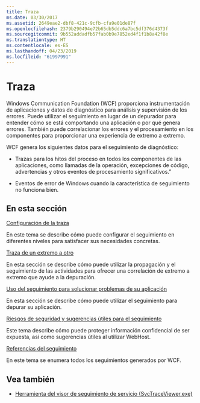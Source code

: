 ```yaml
---
title: Traza
ms.date: 03/30/2017
ms.assetid: 2649eae2-dbf8-421c-9cfb-cfa9e01de87f
ms.openlocfilehash: 2379b290494e72b65db5ddc6a7bc5df376d4373f
ms.sourcegitcommit: 9b552addadfb57fab0b9e7852ed4f1f1b8a42f8e
ms.translationtype: HT
ms.contentlocale: es-ES
ms.lasthandoff: 04/23/2019
ms.locfileid: "61997991"
---
```

# <a name="tracing"></a>Traza
Windows Communication Foundation (WCF) proporciona instrumentación de aplicaciones y datos de diagnóstico para análisis y supervisión de los errores. Puede utilizar el seguimiento en lugar de un depurador para entender cómo se está comportando una aplicación o por qué genera errores. También puede correlacionar los errores y el procesamiento en los componentes para proporcionar una experiencia de extremo a extremo.  
  
 WCF genera los siguientes datos para el seguimiento de diagnóstico:  
  
- Trazas para los hitos del proceso en todos los componentes de las aplicaciones, como llamadas de la operación, excepciones de código, advertencias y otros eventos de procesamiento significativos.”  
  
- Eventos de error de Windows cuando la característica de seguimiento no funciona bien.  
  
## <a name="in-this-section"></a>En esta sección  
 [Configuración de la traza](../../../../../docs/framework/wcf/diagnostics/tracing/configuring-tracing.md)  
  
 En este tema se describe cómo puede configurar el seguimiento en diferentes niveles para satisfacer sus necesidades concretas.  
  
 [Traza de un extremo a otro](../../../../../docs/framework/wcf/diagnostics/tracing/end-to-end-tracing.md)  
  
 En esta sección se describe cómo puede utilizar la propagación y el seguimiento de las actividades para ofrecer una correlación de extremo a extremo que ayude a la depuración.  
  
 [Uso del seguimiento para solucionar problemas de su aplicación](../../../../../docs/framework/wcf/diagnostics/tracing/using-tracing-to-troubleshoot-your-application.md)  
  
 En esta sección se describe cómo puede utilizar el seguimiento para depurar su aplicación.  
  
 [Riesgos de seguridad y sugerencias útiles para el seguimiento](../../../../../docs/framework/wcf/diagnostics/tracing/security-concerns-and-useful-tips-for-tracing.md)  
  
 Este tema describe cómo puede proteger información confidencial de ser expuesta, así como sugerencias útiles al utilizar WebHost.  
  
 [Referencias del seguimiento](../../../../../docs/framework/wcf/diagnostics/tracing/traces-reference.md)  
  
 En este tema se enumera todos los seguimientos generados por WCF.  
  
## <a name="see-also"></a>Vea también

- [Herramienta del visor de seguimiento de servicio (SvcTraceViewer.exe)](../../../../../docs/framework/wcf/service-trace-viewer-tool-svctraceviewer-exe.md)
